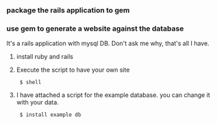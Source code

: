 ### package the rails application to gem
### use gem to generate a website against the database


It's a rails application with mysql DB. Don't ask me why, that's all I have.


1. install ruby and rails


2. Execute the script to have your own site

        $ shell

3. I have attached a script for the example database. you can change it with your data.

        $ install example db